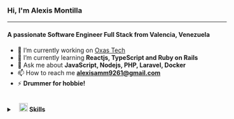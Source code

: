 ### Hi, I'm Alexis Montilla
---
<h4 align="start">A passionate Software Engineer Full Stack from Valencia, Venezuela</h4>

- 🔭 I’m currently working on [Oxas Tech](https://oxas.tech/)
- 🌱 I’m currently learning **Reactjs, TypeScript and Ruby on Rails**
- 💬 Ask me about **JavaScript, Nodejs, PHP, Laravel, Docker**
- 📫 How to reach me **alexisamm9261@gmail.com**
- ⚡ **Drummer for hobbie!**

<br>
<details>
	<summary>&nbsp;&nbsp;&nbsp;<img src="https://i.ibb.co/K5cyGgD/icons8-checkmark-52.png" width="20px" height="20px" /> <b>Skills</b></summary>
	<br/>
	<img src="https://img.shields.io/badge/-HTML%2FCSS-%23222326" alt="HTML/CSS"/>
	<img  src="https://img.shields.io/badge/-Bootstrap-%23222326"  alt="Bootstrap"/>
	<img  src="https://img.shields.io/badge/TailwindsCSS-%20-9cf"  alt="TailwindsCSS"/>
	<img src="https://img.shields.io/badge/-JavaScript-%23222326" alt="Javascript"/>
	<img src="https://img.shields.io/badge/-JQuery-blue" alt="JQuery"/>
	<img  src="https://img.shields.io/badge/React-%20-9cf"  alt="React"/>
	<br/>
	<img  src="https://img.shields.io/badge/PHP-%20-blue"  alt="PHP"/>
	<img  src="https://img.shields.io/badge/Node-%20-green"  alt="Node"/>
	<img  src="https://img.shields.io/badge/PHP-%20-red"  alt="Laravel"/>
	<img  src="https://img.shields.io/badge/Ruby%20on%20Rails-%20-red"  alt="Ruby on Rails"/>
	<br/>
	<br/>
	<img  src="https://img.shields.io/badge/Figma-%20-green" alt="Figma"/>	
	<img  src="https://img.shields.io/badge/Postman-%20-orange"  alt="Postman"/>
	<img  src="https://img.shields.io/badge/Jira-%20-blue"  alt="Jira"/>
	<img  src="https://img.shields.io/badge/Slack-%20-blue"  alt="Slack"/>
	
	
</details>

